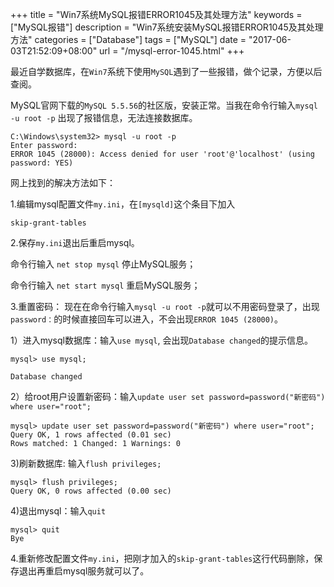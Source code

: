 +++
title = "Win7系统MySQL报错ERROR1045及其处理方法"
keywords = ["MySQL报错"]
description = "Win7系统安装MySQL报错ERROR1045及其处理方法"
categories = ["Database"]
tags = ["MySQL"]
date = "2017-06-03T21:52:09+08:00"
url = "/mysql-error-1045.html"
+++

最近自学数据库，在`Win7`系统下使用`MySQL`遇到了一些报错，做个记录，方便以后查阅。

MySQL官网下载的`MySQL 5.5.56`的社区版，安装正常。当我在命令行输入`mysql -u root -p` 出现了报错信息，无法连接数据库。

	C:\Windows\system32> mysql -u root -p
	Enter password: 
	ERROR 1045 (28000): Access denied for user 'root'@'localhost' (using password: YES)
 

网上找到的解决方法如下：

1.编辑mysql配置文件`my.ini`，在`[mysqld]`这个条目下加入
  
	skip-grant-tables


2.保存`my.ini`退出后重启mysql。

命令行输入 `net stop mysql` 停止MySQL服务；

命令行输入 `net start mysql` 重启MySQL服务；

3.重置密码：
现在在命令行输入`mysql -u root -p`就可以不用密码登录了，出现`password：`的时候直接回车可以进入，不会出现`ERROR 1045 (28000)`。

1）进入mysql数据库：输入`use mysql`, 会出现`Database changed`的提示信息。

	mysql> use mysql;

	Database changed

2）给root用户设置新密码：输入`update user set password=password("新密码") where user="root";`

	mysql> update user set password=password("新密码") where user="root";
	Query OK, 1 rows affected (0.01 sec)
	Rows matched: 1 Changed: 1 Warnings: 0

3)刷新数据库: 输入`flush privileges;`

	mysql> flush privileges;
	Query OK, 0 rows affected (0.00 sec)

4)退出mysql：输入`quit`

	mysql> quit
	Bye

4.重新修改配置文件`my.ini`，把刚才加入的`skip-grant-tables`这行代码删除，保存退出再重启mysql服务就可以了。
